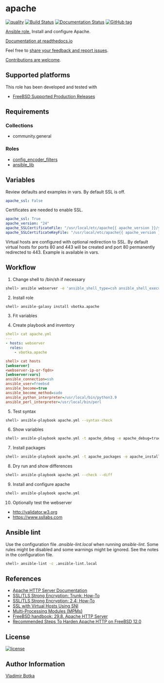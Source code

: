 # apache

[![quality](https://img.shields.io/ansible/quality/27910)](https://galaxy.ansible.com/vbotka/apache)
[![Build Status](https://travis-ci.org/vbotka/ansible-apache.svg?branch=master)](https://travis-ci.org/vbotka/ansible-apache)
[![Documentation Status](https://readthedocs.org/projects/ansible-apache/badge/?version=latest)](https://ansible-apache.readthedocs.io/en/latest/?badge=latest)
[![GitHub tag](https://img.shields.io/github/v/tag/vbotka/ansible-apache)](https://github.com/vbotka/ansible-apache/tags)

[Ansible role.](https://galaxy.ansible.com/vbotka/apache/) Install and configure Apache.

[Documentation at readthedocs.io](https://ansible-apache.readthedocs.io)

Feel free to [share your feedback and report issues](https://github.com/vbotka/ansible-apache/issues).

[Contributions are welcome](https://github.com/firstcontributions/first-contributions).


## Supported platforms

This role has been developed and tested with
* [FreeBSD Supported Production Releases](https://www.freebsd.org/releases/)


## Requirements

### Collections

- community.general

### Roles

- [config_encoder_filters](https://galaxy.ansible.com/jtyr/config_encoder_filters)
- [ansible_lib](https://galaxy.ansible.com/vbotka/ansible_lib)


## Variables

Review defaults and examples in vars. By default SSL is off.

```yaml
apache_ssl: False
```

Certificates are needed to enable SSL.

```yaml
apache_ssl: True
apache_version: "24"
apache_SSLCertificateFile: "/usr/local/etc/apache{{ apache_version }}/server.crt"
apache_SSLCertificateKeyFile: "/usr/local/etc/apache{{ apache_version }}/server.key"
```

Virtual hosts are configured with optional redirection to SSL. By
default virtual hosts for ports 80 and 443 will be created and port 80
permanently redirected to 443. Example is available in vars.


## Workflow

1) Change shell to /bin/sh if necessary

```sh
shell> ansible webserver -e 'ansible_shell_type=csh ansible_shell_executable=/bin/csh' -a 'sudo pw usermod freebsd -s /bin/sh'
```

2) Install role

```sh
shell> ansible-galaxy install vbotka.apache
```

3) Fit variables

4) Create playbook and inventory

```yaml
shell> cat apache.yml
---
- hosts: webserver
  roles:
    - vbotka.apache
```

```ini
shell> cat hosts
[webserver]
<webserver-ip-or-fqdn>
[webserver:vars]
ansible_connection=ssh
ansible_user=freebsd
ansible_become=true
ansible_become_method=sudo
ansible_python_interpreter=/usr/local/bin/python3.9
ansible_perl_interpreter=/usr/local/bin/perl
```

5) Test syntax

```sh
shell> ansible-playbook apache.yml --syntax-check
```

6) Show variables

```sh
shell> ansible-playbook apache.yml -t apache_debug -e apache_debug=true
```

7) Install packages

```sh
shell> ansible-playbook apache.yml -t apache_packages -e apache_install=true
```

8) Dry run and show differences

```sh
shell> ansible-playbook apache.yml --check --diff
```

9) Install and configure apache

```sh
shell> ansible-playbook apache.yml
```


10) Optionally test the webserver

   - http://validator.w3.org
   - https://www.ssllabs.com


## Ansible lint

Use the configuration file *.ansible-lint.local* when running
*ansible-lint*. Some rules might be disabled and some warnings might
be ignored. See the notes in the configuration file.

```sh
shell> ansible-lint -c .ansible-lint.local
```


## References

- [Apache HTTP Server Documentation](https://httpd.apache.org/docs/)
- [SSL/TLS Strong Encryption: Trunk: How-To](https://httpd.apache.org/docs/trunk/ssl/ssl_howto.html)
- [SSL/TLS Strong Encryption: 2.4: How-To](https://httpd.apache.org/docs/2.4/ssl/ssl_howto.html)
- [SSL with Virtual Hosts Using SNI](https://wiki.apache.org/httpd/NameBasedSSLVHostsWithSNI)
- [Multi-Processing Modules (MPMs)](https://httpd.apache.org/docs/2.4/mpm.html)
- [FreeBSD handbook: 29.8. Apache HTTP Server](https://www.freebsd.org/doc/handbook/network-apache.html)
- [Recommended Steps To Harden Apache HTTP on FreeBSD 12.0](https://www.digitalocean.com/community/tutorials/recommended-steps-to-harden-apache-http-on-freebsd-12-0)


## License

[![license](https://img.shields.io/badge/license-BSD-red.svg)](https://www.freebsd.org/doc/en/articles/bsdl-gpl/article.html)


## Author Information

[Vladimir Botka](https://botka.info)
